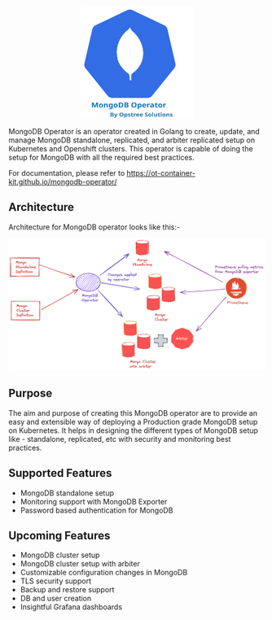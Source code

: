 <p align="center">
  <img src="./static/mongodb-operator-logo.svg" height="220" width="220">
</p>

MongoDB Operator is an operator created in Golang to create, update, and manage MongoDB standalone, replicated, and arbiter replicated setup on Kubernetes and Openshift clusters. This operator is capable of doing the setup for MongoDB with all the required best practices.

For documentation, please refer to https://ot-container-kit.github.io/mongodb-operator/

## Architecture

Architecture for MongoDB operator looks like this:-

<div align="center">
    <img src="./static/mongodb-operator-arc.png">
</div>

## Purpose 

The aim and purpose of creating this MongoDB operator are to provide an easy and extensible way of deploying a Production grade MongoDB setup on Kubernetes. It helps in designing the different types of MongoDB setup like - standalone, replicated, etc with security and monitoring best practices.

## Supported Features

- MongoDB standalone setup
- Monitoring support with MongoDB Exporter
- Password based authentication for MongoDB

## Upcoming Features

- MongoDB cluster setup
- MongoDB cluster setup with arbiter
- Customizable configuration changes in MongoDB
- TLS security support
- Backup and restore support
- DB and user creation 
- Insightful Grafana dashboards

